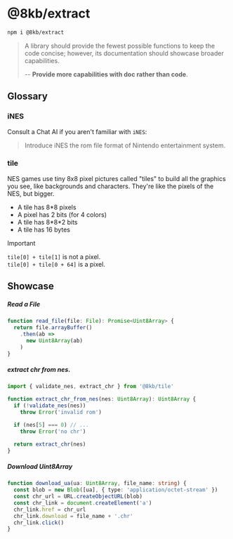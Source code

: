 # @8kb/extract

``` bash
npm i @8kb/extract
```

> A library should provide the fewest possible functions
> to keep the code concise;
> however, its documentation should showcase broader capabilities.
>
> -- **Provide more capabilities with doc rather than code**.

## Glossary

### iNES

Consult a Chat AI if you aren't familiar with `iNES`:
> Introduce iNES the rom file format of Nintendo entertainment system.


### tile

NES games use tiny 8x8 pixel pictures called "tiles"
to build all the graphics you see,
like backgrounds and characters.
They're like the pixels of the NES, but bigger.

+ A tile has 8\*8 pixels
+ A pixel has 2 bits (for 4 colors)
+ A tile has 8\*8\*2 bits
+ A tile has 16 bytes

> [!IMPORTANT]
> `tile[0] + tile[1]` is not a pixel.  
> `tile[0] + tile[0 + 64]` is a pixel.  

## Showcase

##### Read a File

``` ts
function read_file(file: File): Promise<Uint8Array> {
  return file.arrayBuffer()
    .then(ab =>
      new Uint8Array(ab)
    )
}
```

##### extract chr from nes.
``` ts
import { validate_nes, extract_chr } from '@8kb/tile'

function extract_chr_from_nes(nes: Uint8Array): Uint8Array {
  if (!validate_nes(nes))
    throw Error('invalid rom')

  if (nes[5] === 0) // ...
    throw Error('no chr')

  return extract_chr(nes)
}
```

##### Download Uint8Array

``` ts
function download_ua(ua: Uint8Array, file_name: string) {
  const blob = new Blob([ua], { type: 'application/octet-stream' })
  const chr_url = URL.createObjectURL(blob)
  const chr_link = document.createElement('a')
  chr_link.href = chr_url
  chr_link.download = file_name + '.chr'
  chr_link.click()
}
```
